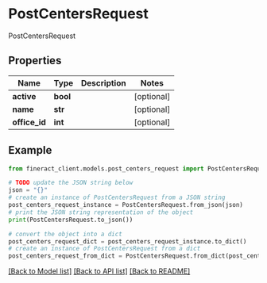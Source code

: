 # PostCentersRequest

PostCentersRequest

## Properties

Name | Type | Description | Notes
------------ | ------------- | ------------- | -------------
**active** | **bool** |  | [optional] 
**name** | **str** |  | [optional] 
**office_id** | **int** |  | [optional] 

## Example

```python
from fineract_client.models.post_centers_request import PostCentersRequest

# TODO update the JSON string below
json = "{}"
# create an instance of PostCentersRequest from a JSON string
post_centers_request_instance = PostCentersRequest.from_json(json)
# print the JSON string representation of the object
print(PostCentersRequest.to_json())

# convert the object into a dict
post_centers_request_dict = post_centers_request_instance.to_dict()
# create an instance of PostCentersRequest from a dict
post_centers_request_from_dict = PostCentersRequest.from_dict(post_centers_request_dict)
```
[[Back to Model list]](../README.md#documentation-for-models) [[Back to API list]](../README.md#documentation-for-api-endpoints) [[Back to README]](../README.md)


